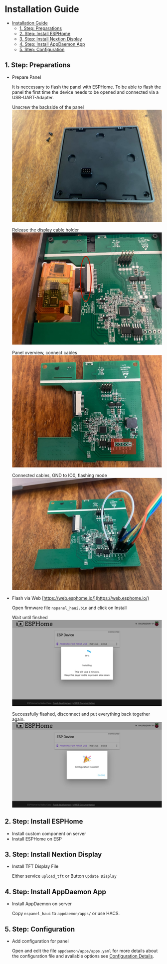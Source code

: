# Installation Guide

- [Installation Guide](#installation-guide)
  - [1. Step: Preparations](#1-step-preparations)
  - [2. Step: Install ESPHome](#2-step-install-esphome)
  - [3. Step: Install Nextion Display](#3-step-install-nextion-display)
  - [4. Step: Install AppDaemon App](#4-step-install-appdaemon-app)
  - [5. Step: Configuration](#5-step-configuration)

## 1. Step: Preparations

- Prepare Panel

  It is neccessary to flash the panel with ESPHome. To be able to flash the panel the first time the device needs to be opened and connected via a USB-UART-Adapter.

  Unscrew the backside of the panel
  ![Unscrew Panel](assets/serial_conn_unscrew.jpg)

  Release the display cable holder
  ![Release Display Cable](assets/serial_conn_release.jpg)

  Panel overview, connect cables
  ![Panel Overview](assets/serial_conn_overview.jpg)

  Connected cables, GND to IO0, flashing mode
  ![Panel Connect](assets/serial_conn_connect.jpg)

- Flash via Web [https://web.esphome.io/](https://web.esphome.io/)

  Open firmware file `nspanel_haui.bin` and click on Install

  Wait until finshed
  ![ESPHome Web Installing](assets/esphome_web_installing.jpg)

  Successfully flashed, disconnect and put everything back together again.
  ![ESPHome Web Finished](assets/esphome_web_finished.jpg)

## 2. Step: Install ESPHome

- Install custom component on server
- Install ESPHome on ESP

## 3. Step: Install Nextion Display

- Install TFT Display File

  Either service `upload_tft` or Button `Update Display`

## 4. Step: Install AppDaemon App

- Install AppDaemon on server

  Copy `nspanel_haui` to `appdaemon/apps/` or use HACS.

## 5. Step: Configuration

- Add configuration for panel

  Open and edit the file `appdaemon/apps/apps.yaml` for more details about the configuration file and available options see [Configuration Details](Config.md).
